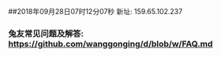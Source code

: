 ##2018年09月28日07时12分07秒 新址: 159.65.102.237
### 兔友常见问题及解答: https://github.com/wanggonging/d/blob/w/FAQ.md
